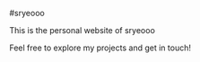 #sryeooo

This is the personal website of sryeooo

Feel free to explore my projects and get in touch!